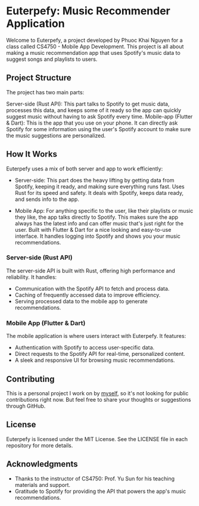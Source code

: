 # Euterpefy: Music Recommender Application

Welcome to Euterpefy, a project developed by Phuoc Khai Nguyen for a class called CS4750 - Mobile App Development. This project is all about making a music recommendation app that uses Spotify's music data to suggest songs and playlists to users.

## Project Structure

The project has two main parts:

Server-side (Rust API): This part talks to Spotify to get music data, processes this data, and keeps some of it ready so the app can quickly suggest music without having to ask Spotify every time.
Mobile-app (Flutter & Dart): This is the app that you use on your phone. It can directly ask Spotify for some information using the user's Spotify account to make sure the music suggestions are personalized.

## How It Works

Euterpefy uses a mix of both server and app to work efficiently:

- Server-side: This part does the heavy lifting by getting data from Spotify, keeping it ready, and making sure everything runs fast. Uses Rust for its speed and safety. It deals with Spotify, keeps data ready, and sends info to the app.

- Mobile App: For anything specific to the user, like their playlists or music they like, the app talks directly to Spotify. This makes sure the app always has the latest info and can offer music that's just right for the user. Built with Flutter & Dart for a nice looking and easy-to-use interface. It handles logging into Spotify and shows you your music recommendations.

### Server-side (Rust API)

The server-side API is built with Rust, offering high performance and reliability. It handles:
- Communication with the Spotify API to fetch and process data.
- Caching of frequently accessed data to improve efficiency.
- Serving processed data to the mobile app to generate recommendations.

### Mobile App (Flutter & Dart)

The mobile application is where users interact with Euterpefy. It features:
- Authentication with Spotify to access user-specific data.
- Direct requests to the Spotify API for real-time, personalized content.
- A sleek and responsive UI for browsing music recommendations.

## Contributing

This is a personal project I work on by [myself](https://github.com/bluesimp1102), so it's not looking for public contributions right now. But feel free to share your thoughts or suggestions through GitHub.

## License

Euterpefy is licensed under the MIT License. See the LICENSE file in each repository for more details.

## Acknowledgments

- Thanks to the instructor of CS4750: Prof. Yu Sun for his teaching materials and support.
- Gratitude to Spotify for providing the API that powers the app's music recommendations.
